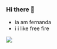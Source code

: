 ### Hi there 👋

* ia am fernanda
*  i  i like free fire

![](https://anhdepfree.com/wp-content/uploads/2020/11/anh-nen-chuyen-dong-cho-dien-thoai.gif)
